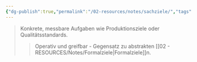 ```yaml
---
{"dg-publish":true,"permalink":"/02-resources/notes/sachziele/","tags":["unternehmensziele/arten","BWL"],"noteIcon":"","updated":"2025-09-05T10:12:30.000+02:00"}
---
```


>Konkrete, messbare Aufgaben wie Produktionsziele oder Qualitätsstandards.
>>Operativ und greifbar - Gegensatz zu abstrakten [[02 - RESOURCES/Notes/Formalziele\|Formalziele]]n.